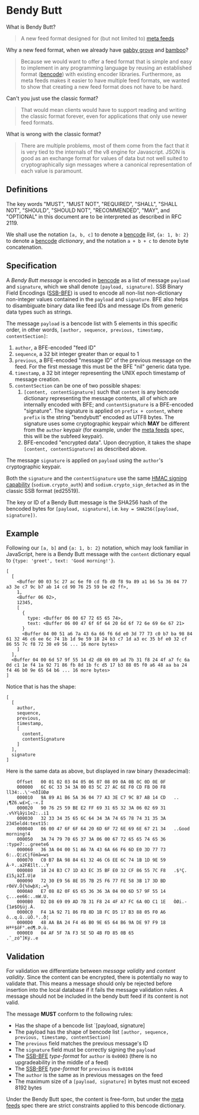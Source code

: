 # Bendy Butt

What is Bendy Butt?

> A new feed format designed for (but not limited to) [meta feeds]

Why a new feed format, when we already have [gabby grove] and [bamboo]?

> Because we would want to offer a feed format that is simple and easy
> to implement in any programming language by reusing an established
> format ([bencode]) with existing encoder libraries.  Furthermore, as
> meta feeds makes it easier to have multiple feed formats, we wanted
> to show that creating a new feed format does not have to be hard.

Can't you just use the classic format?

> That would mean clients would have to support reading and writing
> the classic format forever, even for applications that only use
> newer feed formats.

What is wrong with the classic format?

> There are multiple problems, most of them come from the fact that it
> is very tied to the internals of the v8 engine for Javascript. JSON
> is good as an exchange format for values of data but not well suited
> to cryptographically sign messages where a canonical representation
> of each value is paramount.

## Definitions

The key words "MUST", "MUST NOT", "REQUIRED", "SHALL", "SHALL NOT", "SHOULD",
"SHOULD NOT", "RECOMMENDED", "MAY", and "OPTIONAL" in this document are to be
interpreted as described in RFC 2119.

We shall use the notation `[a, b, c]` to denote a [bencode] *list*,
`{a: 1, b: 2}` to denote a [bencode] *dictionary*, and the notation `a + b + c`
to denote byte concatenation.

## Specification

A *Bendy Butt message* is encoded in [bencode] as a list of message `payload`
and `signature`, which we shall denote `[payload, signature]`. SSB Binary Field
Encodings ([SSB-BFE]) is used to encode all non-list non-dictionary non-integer
values contained in the `payload` and `signature`. BFE also helps to
disambiguate binary data like feed IDs and message IDs from generic data types
such as strings.

The message `payload` is a bencode list with 5 elements in this specific order,
in other words, `[author, sequence, previous, timestamp, contentSection]`:

1) `author`, a BFE-encoded "feed ID"
2) `sequence`, a 32 bit integer greater than or equal to 1
3) `previous`, a BFE-encoded "message ID" of the previous message
  on the feed. For the first message this must be the BFE "nil" generic data
  type.
4) `timestamp`, a 32 bit integer representing the UNIX epoch timestamp of message
  creation.
5) `contentSection` can be one of two possible shapes:
    1. `[content, contentSignature]` such that `content` is any bencode
    dictionary representing the message contents, all of which are internally
    encoded with BFE; and `contentSignature` is a BFE-encoded "signature". The
    signature is applied on `prefix + content`, where `prefix` is the string
    "bendybutt" encoded as UTF8 bytes. The signature uses some cryptographic
    keypair which **MAY** be different from the `author` keypair (for example,
    under the [meta feeds] spec, this will be the subfeed keypair).
    2. BFE-encoded "encrypted data". Upon decryption, it takes the shape
    `[content, contentSignature]` as described above.

The message `signature` is applied on `payload` using the `author`'s
cryptographic keypair.

Both the `signature` and the `contentSignature` use the same [HMAC signing capability]
(`sodium.crypto_auth`) and `sodium.crypto_sign_detached` as in the classic
SSB format (ed25519).

The key or ID of a Bendy Butt message is the SHA256 hash of the bencoded bytes
for `[payload, signature]`, i.e. `key = SHA256([payload, signature])`.

## Example

Following our `[a, b]` and `{a: 1, b: 2}` notation, which may look familiar in
JavaScript, here is a Bendy Butt message with the `content` dictionary equal to
`{type: 'greet', text: 'Good morning!'}`.

```
[
  [
    <Buffer 00 03 5c 27 ac 6e f0 cd fb d0 f8 9a 89 a1 b6 5a 36 04 77 a3 3e c7 9c b7 ab 14 cd 90 76 25 59 be e2 ff>,
    1,
    <Buffer 06 02>,
    12345,
    [
      {
        type: <Buffer 06 00 67 72 65 65 74>,
        text: <Buffer 06 00 47 6f 6f 64 20 6d 6f 72 6e 69 6e 67 21>
      }
      <Buffer 04 00 51 a6 7a 43 6a 66 f6 6d e0 3d 77 73 c0 b7 ba 98 84 61 32 46 c6 ee 6c 74 1b 1d 9e 59 18 24 b3 c7 1d a3 ec 35 bf e0 32 cf 86 55 7c f8 72 30 e9 56 ... 16 more bytes>
    ]
  ],
  <Buffer 04 00 6d 57 9f 55 14 d2 d8 69 09 ad 7b 31 f8 24 4f a7 fc 6a 0d c1 1e f4 1a 92 71 86 fb 8d 1b fc d5 17 b3 88 05 f0 a6 48 aa ba 24 f4 46 b0 9e 65 64 b6 ... 16 more bytes>
]
```

Notice that is has the shape:

```
[
  [
    author,
    sequence,
    previous,
    timestamp,
    [
      content,
      contentSignature
    ]
  ],
  signature
]
```

Here is the same data as above, but displayed in raw binary (hexadecimal):

```
    Offset   00 01 02 03 04 05 06 07 08 09 0A 0B 0C 0D 0E 0F
    000000   6C 6C 33 34 3A 00 03 5C 27 AC 6E F0 CD FB D0 F8   ll34:..\'¬nðÍûÐø
    000010   9A 89 A1 B6 5A 36 04 77 A3 3E C7 9C B7 AB 14 CD   ..¡¶Z6.w£>Ç.·«.Í
    000020   90 76 25 59 BE E2 FF 69 31 65 32 3A 06 02 69 31   .v%Y¾âÿi1e2:..i1
    000030   32 33 34 35 65 6C 64 34 3A 74 65 78 74 31 35 3A   2345eld4:text15:
    000040   06 00 47 6F 6F 64 20 6D 6F 72 6E 69 6E 67 21 34   ..Good morning!4
    000050   3A 74 79 70 65 37 3A 06 00 67 72 65 65 74 65 36   :type7:..greete6
    000060   36 3A 04 00 51 A6 7A 43 6A 66 F6 6D E0 3D 77 73   6:..Q¦zCjfömà=ws
    000070   C0 B7 BA 98 84 61 32 46 C6 EE 6C 74 1B 1D 9E 59   À·º..a2FÆîlt...Y
    000080   18 24 B3 C7 1D A3 EC 35 BF E0 32 CF 86 55 7C F8   .$³Ç.£ì5¿à2Ï.U|ø
    000090   72 30 E9 56 8E D5 7B 25 F6 77 FE 58 3B 17 3D BD   r0éV.Õ{%öwþX;.=½
    0000A0   E7 08 82 0F 65 65 36 36 3A 04 00 6D 57 9F 55 14   ç...ee66:..mW.U.
    0000B0   D2 D8 69 09 AD 7B 31 F8 24 4F A7 FC 6A 0D C1 1E   ÒØi.­{1ø$O§üj.Á.
    0000C0   F4 1A 92 71 86 FB 8D 1B FC D5 17 B3 88 05 F0 A6   ô..q.û..üÕ.³..ð¦
    0000D0   48 AA BA 24 F4 46 B0 9E 65 64 B6 9A DE 97 F9 18   Hªº$ôF°.ed¶.Þ.ù.
    0000E0   04 AF 5F 7A F3 5E 5D 4B FD 85 0B 65               .¯_zó^]Ký..e
```


## Validation

For validation we differentiate between *message validity* and *content
validity*. Since the content can be encrypted, there is potentially no way to
validate that. This means a message should only be rejected before insertion
into the local database if it fails the message validation rules. A message
should not be included in the bendy butt feed if its content is not valid.

The message **MUST** conform to the following rules:

 - Has the shape of a bencode list `[payload, signature]
 - The payload has the shape of bencode list `[author, sequence, previous, timestamp, contentSection]`
 - The `previous` field matches the previous message's ID
 - The `signature` field must be correctly signing the `payload`
 - The [SSB-BFE] *type-format* for `author` is `0x0003` (there is no
 upgradeability in the middle of a feed)
 - The [SSB-BFE] *type-format* for `previous` is `0x0104`
 - The `author` is the same as in previous messages on the feed
 - The maximum size of a `[payload, signature]` in bytes must not exceed 8192 bytes

Under the Bendy Butt spec, the content is free-form, but under the [meta feeds]
spec there are strict constraints applied to this bencode dictionary.

[SSB]: https://github.com/ssbc/
[gabby grove]: https://github.com/ssbc/ssb-spec-drafts/tree/master/drafts/draft-ssb-core-gabbygrove/00
[bamboo]: https://github.com/AljoschaMeyer/bamboo
[meta feeds]: https://github.com/ssb-ngi-pointer/ssb-meta-feed-spec
[SSB-BFE]: https://github.com/ssb-ngi-pointer/ssb-binary-field-encodings
[HMAC signing capability]: https://github.com/ssb-js/ssb-keys#signobjkeys-hmac_key-obj
[bencode]: https://en.wikipedia.org/wiki/Bencode
